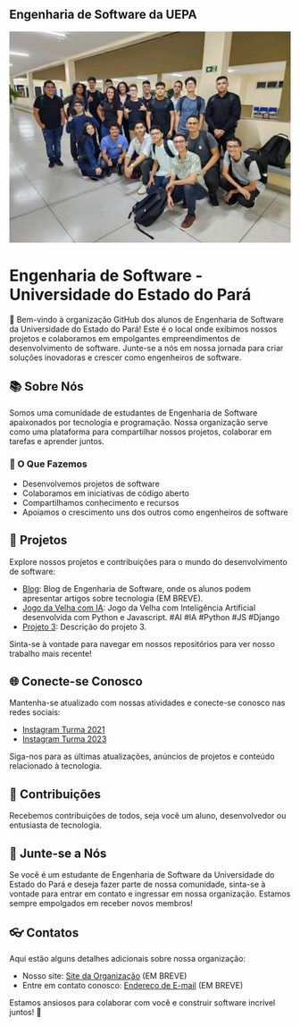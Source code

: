 ## Engenharia de Software da UEPA

<img src="profile/Turma.jpeg">

# Engenharia de Software - Universidade do Estado do Pará

🚀 Bem-vindo à organização GitHub dos alunos de Engenharia de Software da Universidade do Estado do Pará! Este é o local onde exibimos nossos projetos e colaboramos em empolgantes empreendimentos de desenvolvimento de software. Junte-se a nós em nossa jornada para criar soluções inovadoras e crescer como engenheiros de software.

## 📚 Sobre Nós

Somos uma comunidade de estudantes de Engenharia de Software apaixonados por tecnologia e programação. Nossa organização serve como uma plataforma para compartilhar nossos projetos, colaborar em tarefas e aprender juntos.

### 🌟 O Que Fazemos

- Desenvolvemos projetos de software
- Colaboramos em iniciativas de código aberto
- Compartilhamos conhecimento e recursos
- Apoiamos o crescimento uns dos outros como engenheiros de software

## 📂 Projetos

Explore nossos projetos e contribuições para o mundo do desenvolvimento de software:

- [Blog](link-do-projeto-1): Blog de Engenharia de Software, onde os alunos podem apresentar artigos sobre tecnologia (EM BREVE).
- [Jogo da Velha com IA](https://github.com/Engenharia-de-Software-da-UEPA/ia-jogo-da-velha): Jogo da Velha com Inteligência Artificial desenvolvida com Python e Javascript. #AI #IA #Python #JS #Django
- [Projeto 3](link-do-projeto-3): Descrição do projeto 3.

Sinta-se à vontade para navegar em nossos repositórios para ver nosso trabalho mais recente!

## 🌐 Conecte-se Conosco

Mantenha-se atualizado com nossas atividades e conecte-se conosco nas redes sociais:

- [Instagram Turma 2021](https://www.instagram.com/eng.software_pbs/)
- [Instagram Turma 2023](https://www.instagram.com/eng.software2023/)

Siga-nos para as últimas atualizações, anúncios de projetos e conteúdo relacionado à tecnologia.

## 🤝 Contribuições

Recebemos contribuições de todos, seja você um aluno, desenvolvedor ou entusiasta de tecnologia.

## 📢 Junte-se a Nós

Se você é um estudante de Engenharia de Software da Universidade do Estado do Pará e deseja fazer parte de nossa comunidade, sinta-se à vontade para entrar em contato e ingressar em nossa organização. Estamos sempre empolgados em receber novos membros!

## 👓 Contatos

Aqui estão alguns detalhes adicionais sobre nossa organização:

- Nosso site: [Site da Organização](https://www.seu-site-da-organizacao.com) (EM BREVE)
- Entre em contato conosco: [Endereço de E-mail](mailto:seu-email@example.com) (EM BREVE)

Estamos ansiosos para colaborar com você e construir software incrível juntos! 🚀
